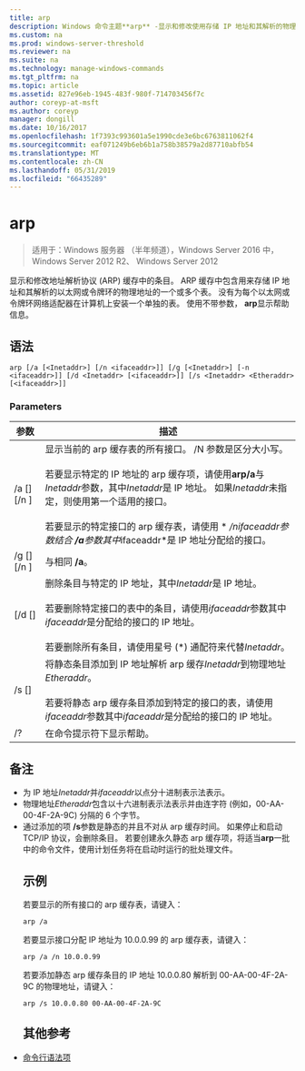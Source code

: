 ```yaml
---
title: arp
description: Windows 命令主题**arp** -显示和修改使用存储 IP 地址和其解析的物理地址的地址解析协议 (arp) 缓存中的条目。
ms.custom: na
ms.prod: windows-server-threshold
ms.reviewer: na
ms.suite: na
ms.technology: manage-windows-commands
ms.tgt_pltfrm: na
ms.topic: article
ms.assetid: 827e96eb-1945-483f-980f-714703456f7c
author: coreyp-at-msft
ms.author: coreyp
manager: dongill
ms.date: 10/16/2017
ms.openlocfilehash: 1f7393c993601a5e1990cde3e6bc6763811062f4
ms.sourcegitcommit: eaf071249b6eb6b1a758b38579a2d87710abfb54
ms.translationtype: MT
ms.contentlocale: zh-CN
ms.lasthandoff: 05/31/2019
ms.locfileid: "66435289"
---
```

# <a name="arp"></a>arp

>适用于：Windows 服务器 （半年频道），Windows Server 2016 中，Windows Server 2012 R2、 Windows Server 2012

显示和修改地址解析协议 (ARP) 缓存中的条目。 ARP 缓存中包含用来存储 IP 地址和其解析的以太网或令牌环的物理地址的一个或多个表。 没有为每个以太网或令牌环网络适配器在计算机上安装一个单独的表。 使用不带参数， **arp**显示帮助信息。
## <a name="syntax"></a>语法
```
arp [/a [<Inetaddr>] [/n <ifaceaddr>]] [/g [<Inetaddr>] [-n <ifaceaddr>]] [/d <Inetaddr> [<ifaceaddr>]] [/s <Inetaddr> <Etheraddr> [<ifaceaddr>]]
```
### <a name="parameters"></a>Parameters

|                参数                |                                                                                                                                                                                                                                                               描述                                                                                                                                                                                                                                                               |
|-----------------------------------------|-----------------------------------------------------------------------------------------------------------------------------------------------------------------------------------------------------------------------------------------------------------------------------------------------------------------------------------------------------------------------------------------------------------------------------------------------------------------------------------------------------------------------------------------|
|    /a [<Inetaddr>] [/n <ifaceaddr>]     | 显示当前的 arp 缓存表的所有接口。 /N 参数是区分大小写。<br /><br />若要显示特定的 IP 地址的 arp 缓存项，请使用**arp/a**与*Inetaddr*参数，其中*Inetaddr*是 IP 地址。 如果*Inetaddr*未指定，则使用第一个适用的接口。<br /><br />若要显示的特定接口的 arp 缓存表，请使用 * */n***ifaceaddr*参数结合 **/a**参数其中*ifaceaddr*是 IP 地址分配给的接口。 |
|    /g [<Inetaddr>] [/n <ifaceaddr>]     |                                                                                                                                                                                                                                                          与相同 **/a**。                                                                                                                                                                                                                                                           |
|      [/d <Inetaddr> [<ifaceaddr>]       |                                                                                           删除条目与特定的 IP 地址，其中*Inetaddr*是 IP 地址。<br /><br />若要删除特定接口的表中的条目，请使用*ifaceaddr*参数其中*ifaceaddr*是分配给的接口的 IP 地址。<br /><br />若要删除所有条目，请使用星号 (\*) 通配符来代替*Inetaddr*。                                                                                           |
| /s <Inetaddr> <Etheraddr> [<ifaceaddr>] |                                                                                                                     将静态条目添加到 IP 地址解析 arp 缓存*Inetaddr*到物理地址*Etheraddr*。<br /><br />若要将静态 arp 缓存条目添加到特定的接口的表，请使用*ifaceaddr*参数其中*ifaceaddr*是分配给的接口的 IP 地址。                                                                                                                     |
|                   /?                    |                                                                                                                                                                                                                                                  在命令提示符下显示帮助。                                                                                                                                                                                                                                                   |

## <a name="remarks"></a>备注
- 为 IP 地址*Inetaddr*并*ifaceaddr*以点分十进制表示法表示。
- 物理地址*Etheraddr*包含以十六进制表示法表示并由连字符 (例如，00-AA-00-4F-2A-9C) 分隔的 6 个字节。
- 通过添加的项 **/s**参数是静态的并且不对从 arp 缓存时间。 如果停止和启动 TCP/IP 协议，会删除条目。 若要创建永久静态 arp 缓存项，将适当**arp**一批中的命令文件，使用计划任务将在启动时运行的批处理文件。
  ## <a name="BKMK_Examples"></a>示例
  若要显示的所有接口的 arp 缓存表，请键入：
  ```
  arp /a
  ```
  若要显示接口分配 IP 地址为 10.0.0.99 的 arp 缓存表，请键入：
  ```
  arp /a /n 10.0.0.99
  ```
  若要添加静态 arp 缓存条目的 IP 地址 10.0.0.80 解析到 00-AA-00-4F-2A-9C 的物理地址，请键入：
  ```
  arp /s 10.0.0.80 00-AA-00-4F-2A-9C 
  ```
  ## <a name="additional-references"></a>其他参考
- [命令行语法项](command-line-syntax-key.md)
